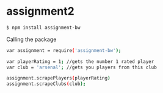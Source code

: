 # assignment2

```sh
$ npm install assignment-bw
```

Calling the package
```sh
var assignment = require('assignment-bw');

var playerRating = 1; //gets the number 1 rated player
var club = 'arsenal'; //gets you players from this club

assignment.scrapePlayers(playerRating)
assignment.scrapeClubs(club);
```

